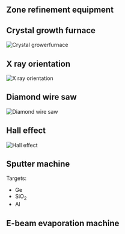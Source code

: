 ---
---

## Zone refinement equipment

## Crystal growth furnace
![Crystal growerfurnace](https://drive.google.com/uc?id=0B3yvXEqPBERISVVFWkhIZWlHQms)
## X ray orientation 
![X ray orientation](https://drive.google.com/uc?id=0B3yvXEqPBERIOVpJVGpNazBGazg)

## Diamond wire saw
![Diamond wire saw](https://drive.google.com/uc?id=0B3yvXEqPBERIODlqQ3FjbWU2VFU)

## Hall effect
![Hall effect](https://drive.google.com/uc?id=0B3yvXEqPBERIZGUxTDFnX1N2bjA)
## Sputter machine

Targets:

- Ge
- SiO<sub>2</sub>
- Al

## E-beam evaporation machine
